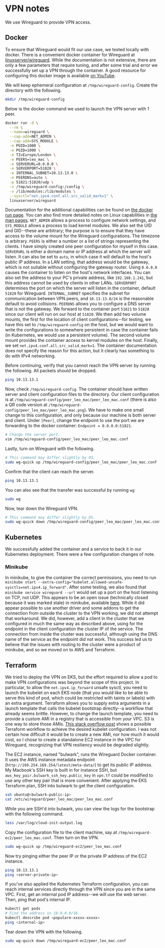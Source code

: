 # VPN notes

We use Wireguard to provide VPN access.

## Docker

To ensure that Wireguard would fit our use case, we tested locally with docker.
There is a convenient docker container for Wireguard at [linuxserver/wireguard](https://hub.docker.com/r/linuxserver/wireguard).
While the documentation is not extensive, there are only a few parameters that
require tuning, and after some trial and error we successfully set up a VPN
through the container. A good resource for configuring this docker image is
available [on YouTube](https://www.youtube.com/watch?v=GZRTnP4lyuo).

We will keep ephemeral configuration at `/tmp/wireguard-config`. Create the
directory with the following.

```bash
mkdir /tmp/wireguard-config
```

Below is the docker command we used to launch the VPN server with 1 peer.

```bash
docker run -d \
  --rm \
  --name=wireguard \
  --cap-add=NET_ADMIN \
  --cap-add=SYS_MODULE \
  -e PUID=1000 \
  -e PGID=1000 \
  -e TZ=Europe/London \
  -e PEERS=leo_mac \
  -e SERVERURL=0.0.0.0 \
  -e SERVERPORT=51820 \
  -e INTERNAL_SUBNET=10.13.13.0 \
  -e PEERDNS=auto \
  -p 51821:51820/udp \
  -v /tmp/wireguard-config:/config \
  -v /lib/modules:/lib/modules \
  --sysctl="net.ipv4.conf.all.src_valid_mark=1" \
  linuxserver/wireguard
```

Documentation for the additional capabilities can be found on [the docker run page](https://docs.docker.com/engine/reference/run/#runtime-privilege-and-linux-capabilities).
You can also find more detailed notes on Linux capabilities in [the man pages](https://man7.org/linux/man-pages/man7/capabilities.7.html).
`NET_ADMIN` allows a process to configure network settings, and `SYS_MODULE`
allows a process to load kernel modules. We also set the UID and GID--these are
arbitrary; the purpose is to ensure that they have access to the volume mount
for the Wireguard configurations. The timezone is arbitrary. `PEERS` is either
a number or a list of strings representing the clients. I have simply created
one peer configuration for myself in this case. `SERVERURL` is either a domain
name or IP address at which the server will listen. It can also be set to
`auto`, in which case it will default to the host's public IP address. In a LAN
setting, that address would be the gateway, which is not suitable without
configuring the gateway router. Using `0.0.0.0` causes the container to listen
on the host's network interfaces. You can also set the address to your PC's
private address, like `192.168.1.241`, but this address cannot be used by
clients in other LANs. `SERVERPORT` determines the port on which the server
will listen in the container, default `51820` for Wireguard. `INTERNAL_SUBNET`
specifies the subnet for communication between VPN peers, and `10.13.13.0/24`
is the reasonable default to avoid collisions. `PEERDNS` allows you to
configure a DNS server that is not the gateway. We forward to the container
port `51821` to `51820` since our client will run on our host at `51820`. We
then add two volume mounts, the first for the location of client configurations--for
testing, we have this set to `/tmp/wireguard-config` on the host, but we would
want to write the configurations to somewhere persistent in case the container
fails (in Kubernetes, we would use a persistent volume). The second volume
mount provides the container access to kernel modules on the host. Finally, we
set `net.ipv4.conf.all.src_valid_mark=1`. The container documentation does not
specify the reason for this action, but it clearly has something to do with
IPv4 networking.

Before continuing, verify that you cannot reach the VPN server by running the
following. All packets should be dropped.

```bash
ping 10.13.13.1
```

Now, check `/tmp/wireguard-config`. The container should have written server
and client configuration files to the directory. Our client configuration is
at `/tmp/wireguard-config/peer_leo_mac/peer_leo_mac.conf` (there is also a QR
code version at `/tmp/wireguard-config/peer_leo_mac/peer_leo_mac.png`). We have
to make one small change to this configuration, and only because our machine is
both server and client. Under `[Peer]`, change the endpoint to use the port we
are forwarding to the docker container: `Endpoint = 0.0.0.0:51821`.

```bash
# Change the server port.
vim /tmp/wireguard-config/peer_leo_mac/peer_leo_mac.conf
```

Lastly, turn on Wireguard with the following.

```bash
# This command may differ slightly by OS.
sudo wg-quick up /tmp/wireguard-config/peer_leo_mac/peer_leo_mac.conf
```

Confirm that the client can reach the server.

```bash
ping 10.13.13.1
```

You can also see that the transfer was successful by running `wg`:

```bash
sudo wg
```

Now, tear down the Wireguard VPN.

```bash
# This command may differ slightly by OS.
sudo wg-quick down /tmp/wireguard-config/peer_leo_mac/peer_leo_mac.conf
```

## Kubernetes

We successfully added the container and a service to back it in our Kubernetes
deployment. There were a few configuration changes of note.

### Minikube

In minikube, to give the container the correct permissions, you need to run
`minikube start --extra-config="kubelet.allowed-unsafe-sysctls=net.ipv4.ip_forward"`.
After some testing, we also found that `minikube service wireguard --url` would
set up a port on the host listening on TCP, not UDP. This appears to be an open
issue (technically closed because it was marked stale) in minikube, available
[here](https://github.com/kubernetes/minikube/issues/12362). While it did
appear possible to use another driver and some addons to get the connection
from outside the cluster to the VPN working, we did not attempt that
workaround. We did, however, add a client in the cluster that we configured in
much the same way as described above, using for the endpoint in the client
configuration the cluster IP of the service. The connection from inside the
cluster was successful, although using the DNS name of the service as the
endpoint did not work. This success led us to believe that the issues with
routing to the cluster were a product of minikube, and so we moved on to AWS
and Terraform.

## Terraform

We tried to deploy the VPN on EKS, but the effort required to allow a pod to make
VPN configurations was beyond the scope of this project. In particular, to
allow the `net.ipv4.ip_forward` unsafe sysctl, you need to launch the kubelet
on each EKS node (that you would like to be able to serve this kind of pod,
which could be restricted with taints or labels) with an extra argument.
Terraform allows you to supply extra arguments in a launch template that calls
the kubelet bootstrap directly--a workflow that already seems brittle. However,
to change the launch template, you need to provide a custom AMI in a registry
that is accessible from your VPC. S3 is one way to store those AMIs. [This stack overflow post](https://stackoverflow.com/questions/68092279/fixing-datadog-agent-congestion-issues-in-amazon-eks-cluster)
shows a possible Terraform workflow to achieve the desired kubelet configuration. I was not
certain how difficult it would be to create a new AMI, nor how much it would
cost, so I chose to create a standalone EC2 instance in the VPC for Wireguard,
recognizing that VPN resiliency would be degraded slightly.

The EC2 instance, named "bulwark", runs the Wireguard Docker container. It uses
the AWS instance metadata endpoint (`http://169.254.169.254/latest/meta-data/`)
to get its public IP address. My Macbook's SSH key is built in for instance
SSH, but `aws_key_pair.bulwark_ssh_key.public_key` in `vpn.tf` could be
modified to use any other key pair that is more convenient. After applying the
EKS Terraform plan, SSH into bulwark to get the client configuration.

```bash
ssh ubuntu@<bulwark-public-ip>
cat /etc/wireguard/peer_leo_mac/peer_leo_mac.conf
```

While you are SSH'd into bulwark, you can view the logs for the bootstrap with
the following command.

```bash
less /var/log/cloud-init-output.log
```

Copy the configuration file to the client machine, say at
`/tmp/wireguard-ec2/peer_leo_mac.conf`. Then turn on the VPN.

```bash
sudo wg-quick up /tmp/wireguard-ec2/peer_leo_mac.conf
```

Now try pinging either the peer IP or the private IP address of the EC2
instance.

```bash
ping 10.13.13.1
ping <server-private-ip>
```

If you've also applied the Kubernetes Terraform configuration, you can reach
internal services directly through the VPN since you are in the same VPC.
First, get an internal pod IP address--we will use the web server. Then, ping
that pod's internal IP.

```bash
kubectl get pods
# Find the address in 10.0.0.0/16.
kubectl describe pod <populare-xxxxx-xxxxx>
ping <internal-ip>
```

Tear down the VPN with the following.

```bash
sudo wg-quick down /tmp/wireguard-ec2/peer_leo_mac.conf
```
